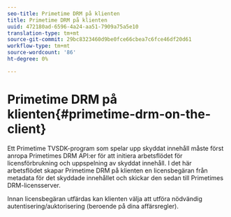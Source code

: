 ```yaml
---
seo-title: Primetime DRM på klienten
title: Primetime DRM på klienten
uuid: 472180ad-6596-4a24-aa51-7909a75a5e10
translation-type: tm+mt
source-git-commit: 29bc8323460d9be0fce66cbea7c6fce46df20d61
workflow-type: tm+mt
source-wordcount: '86'
ht-degree: 0%

---
```



# Primetime DRM på klienten{#primetime-drm-on-the-client}

Ett Primetime TVSDK-program som spelar upp skyddat innehåll måste först anropa Primetimes DRM API:er för att initiera arbetsflödet för licensförbrukning och uppspelning av skyddat innehåll. I det här arbetsflödet skapar Primetime DRM på klienten en licensbegäran från metadata för det skyddade innehållet och skickar den sedan till Primetimes DRM-licensserver.

Innan licensbegäran utfärdas kan klienten välja att utföra nödvändig autentisering/auktorisering (beroende på dina affärsregler).
